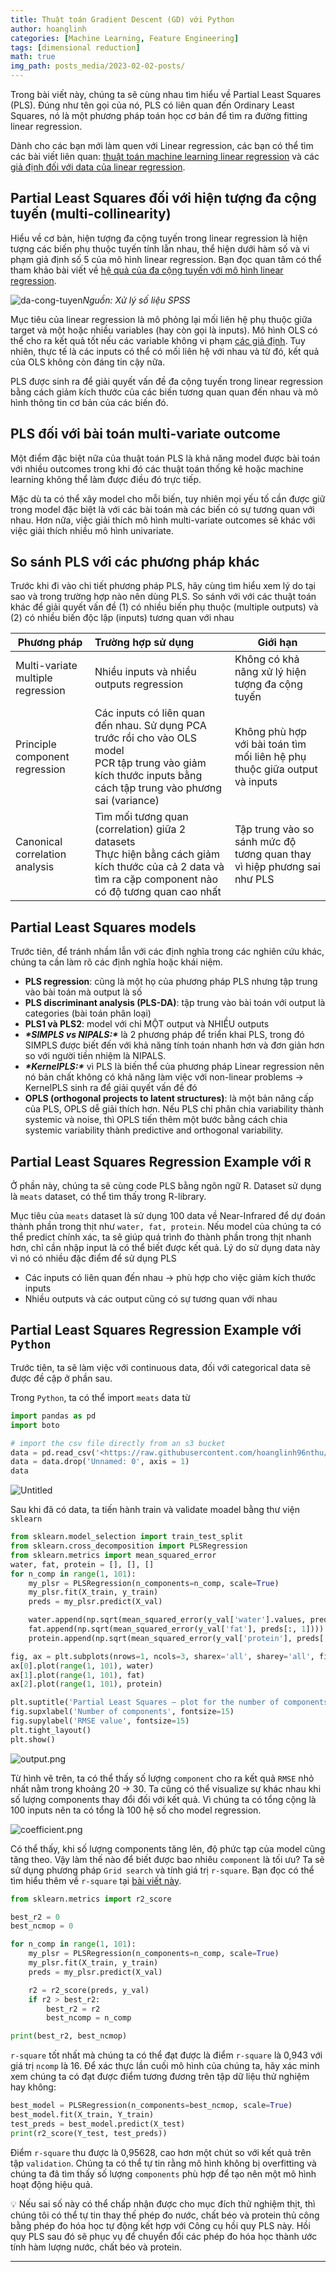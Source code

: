 ```yaml
---
title: Thuật toán Gradient Descent (GD) với Python
author: hoanglinh
categories: [Machine Learning, Feature Engineering]
tags: [dimensional reduction]
math: true
img_path: posts_media/2023-02-02-posts/
---
```


Trong bài viết này, chúng ta sẽ cùng nhau tìm hiểu về Partial Least Squares (PLS). Đúng như tên gọi của nó, PLS có liên quan đến Ordinary Least Squares, nó là một phương pháp toán học cơ bản để tìm ra đường fitting linear regression.

Dành cho các bạn mới làm quen với Linear regression, các bạn có thể tìm các bài viết liên quan: [thuật toán machine learning linear regression](https://machinelearningcoban.com/2016/12/28/linearregression/) và các [giả định đối với data của linear regression](https://www.notion.so/deba871a26d34c67bac023a447fab221).

## Partial Least Squares đối với hiện tượng đa cộng tuyến (multi-collinearity)

Hiểu về cơ bản, hiện tượng đa cộng tuyến trong linear regression là hiện tượng các biến phụ thuộc tuyến tính lẫn nhau, thể hiện dưới hàm số và vi phạm giả định số 5 của mô hình linear regression. Bạn đọc quan tâm có thể tham khảo bài viết về [hệ quả của đa cộng tuyến với mô hình linear regression](https://www.notion.so/6cb85c40ecdf4a3abbd01f634f1c3508).

![da-cong-tuyen](da-cong-tuyen.png)_Nguồn: Xử lý số liệu SPSS_

Mục tiêu của linear regression là mô phỏng lại mối liên hệ phụ thuộc giữa target và một hoặc nhiều variables (hay còn gọi là inputs). Mô hình OLS có thể cho ra kết quả tốt nếu các variable không vi phạm [các giả định](https://www.notion.so/deba871a26d34c67bac023a447fab221). Tuy nhiên, thực tế là các inputs có thể có mối liên hệ với nhau và từ đó, kết quả của OLS không còn đáng tin cậy nữa.

PLS được sinh ra để giải quyết vấn đề đa cộng tuyến trong linear regression bằng cách giảm kích thước của các biến tương quan quan đến nhau và mô hình thông tin cơ bản của các biến đó.

## PLS đối với bài toán multi-variate outcome

Một điểm đặc biệt nữa của thuật toán PLS là khả năng model được bài toán với nhiều outcomes trong khi đó các thuật toán thống kê hoặc machine learning không thể làm được điều đó trực tiếp.

Mặc dù ta có thể xây model cho mỗi biến, tuy nhiên mọi yếu tố cần được giữ trong model đặc biệt là với các bài toán mà các biến có sự tương quan với nhau. Hơn nữa, việc giải thích mô hình multi-variate outcomes sẽ khác với việc giải thích nhiều mô hình univariate.

## So sánh PLS với các phương pháp khác

Trước khi đi vào chi tiết phương pháp PLS, hãy cùng tìm hiểu xem lý do tại sao và trong trường hợp nào nên dùng PLS. So sánh với với các thuật toán khác để giải quyết vấn đề (1) có nhiều biến phụ thuộc (multiple outputs) và (2) có nhiều biến độc lập (inputs) tương quan với nhau

| Phương pháp                       | Trường hợp sử dụng                                           | Giới hạn                                                     |
| --------------------------------- | :----------------------------------------------------------- | ------------------------------------------------------------ |
| Multi-variate multiple regression | Nhiều inputs và nhiều outputs regression                     | Không có khả năng xử lý hiện tượng đa cộng tuyến             |
| Principle component regression    | Các inputs có liên quan đến nhau. Sử dụng PCA trước rồi cho vào OLS model<br />PCR tập trung vào giảm kích thước inputs bằng cách tập trung vào phương sai (variance) | Không phù hợp với bài toán tìm mối liên hệ phụ thuộc giữa output và inputs |
| Canonical correlation analysis    | Tìm mối tương quan (correlation) giữa 2 datasets<br />Thực hiện bằng cách giảm kích thước của cả 2 data và tìm ra cặp component nào có độ tương quan cao nhất | Tập trung vào so sánh mức độ tương quan thay vì hiệp phương sai như PLS |

## Partial Least Squares models

Trước tiên, để tránh nhầm lẫn với các định nghĩa trong các nghiên cứu khác, chúng ta cần làm rõ các định nghĩa hoặc khái niệm.

- **PLS regression**: cũng là một họ của phương pháp PLS nhưng tập trung vào bài toán mà output là số
- **PLS discriminant analysis (PLS-DA)**: tập trung vào bài toán với output là categories (bài toán phân loại)
- **PLS1 và PLS2**: model với chỉ MỘT output và NHIỀU outputs
- ***\*SIMPLS vs NIPALS:\**** là 2 phương pháp để triển khai PLS, trong đó SIMPLS được biết đến với khả năng tính toán nhanh hơn và đơn giản hơn so với người tiền nhiệm là NIPALS.
- ***\*KernelPLS:\**** vì PLS là biến thể của phương pháp Linear regression nên nó bản chất không có khả năng làm việc với non-linear problems → KernelPLS sinh ra để giải quyết vấn đề đó
- **OPLS (orthogonal projects to latent structures)**: là một bản nâng cấp của PLS, OPLS dễ giải thích hơn. Nếu PLS chỉ phân chia variability thành systemic và noise, thì OPLS tiến thêm một bước bằng cách chia systemic variability thành predictive and orthogonal variability.

## Partial Least Squares Regression Example với `R`

Ở phần này, chúng ta sẽ cùng code PLS bằng ngôn ngữ R. Dataset sử dụng là `meats` dataset, có thể tìm thấy trong R-library.

Mục tiêu của `meats` dataset là sử dụng 100 data về Near-Infrared để dự đoán thành phần trong thịt như `water, fat, protein`. Nếu model của chúng ta có thể predict chính xác, ta sẽ giúp quá trình đo thành phần trong thịt nhanh hơn, chỉ cần nhập input là có thể biết được kết quả. Lý do sử dụng data này vì nó có nhiều đặc điểm để sử dụng PLS

- Các inputs có liên quan đến nhau → phù hợp cho việc giảm kích thước inputs
- Nhiều outputs và các output cũng có sự tương quan với nhau

## Partial Least Squares Regression Example với `Python`

Trước tiên, ta sẽ làm việc với continuous data, đối với categorical data sẽ được đề cập ở phần sau.

Trong `Python`, ta có thể import `meats` data từ

```python
import pandas as pd
import boto

# import the csv file directly from an s3 bucket
data = pd.read_csv('<https://raw.githubusercontent.com/hoanglinh96nthu/implement_algorithm/main/Regression_Algorithms/meats.csv>')
data = data.drop('Unnamed: 0', axis = 1)
data
```

![Untitled](https://s3-us-west-2.amazonaws.com/secure.notion-static.com/24e513c3-8e44-4ac8-a9bd-713a0a1d8307/Untitled.png)

Sau khi đã có data, ta tiến hành train và validate moadel bằng thư viện `sklearn`

```python
from sklearn.model_selection import train_test_split
from sklearn.cross_decomposition import PLSRegression
from sklearn.metrics import mean_squared_error
water, fat, protein = [], [], []
for n_comp in range(1, 101):
    my_plsr = PLSRegression(n_components=n_comp, scale=True)
    my_plsr.fit(X_train, y_train)
    preds = my_plsr.predict(X_val)

    water.append(np.sqrt(mean_squared_error(y_val['water'].values, preds[:, 0])))
    fat.append(np.sqrt(mean_squared_error(y_val['fat'], preds[:, 1])))
    protein.append(np.sqrt(mean_squared_error(y_val['protein'], preds[:, 2])))

fig, ax = plt.subplots(nrows=1, ncols=3, sharex='all', sharey='all', figsize=(16, 4))
ax[0].plot(range(1, 101), water)
ax[1].plot(range(1, 101), fat)
ax[2].plot(range(1, 101), protein)

plt.suptitle('Partial Least Squares — plot for the number of components', fontsize=18)
fig.supxlabel('Number of components', fontsize=15)
fig.supylabel('RMSE value', fontsize=15)
plt.tight_layout()
plt.show()
```

![output.png](https://s3-us-west-2.amazonaws.com/secure.notion-static.com/3ca4d4ed-7d5b-4fde-831e-f407340c0860/output.png)

Từ hình vẽ trên, ta có thể thấy số lượng `component` cho ra kết quả `RMSE` nhỏ nhất nằm trong khoảng 20 → 30. Ta cũng có thể visualize sự khác nhau khi số lượng components thay đổi đối với kết quả. Vì chúng ta có tổng cộng là 100 inputs nên ta có tổng là 100 hệ số cho model regression.

![coefficient.png](https://s3-us-west-2.amazonaws.com/secure.notion-static.com/34d9b7ad-01a1-44e6-9c2e-b0ba1d4ac120/coefficient.png)

Có thể thấy, khi số lượng components tăng lên, độ phức tạp của model cũng tăng theo. Vậy làm thế nào để biết được bao nhiêu `component` là tối ưu? Ta sẽ sử dụng phương pháp `Grid search` và tính giá trị `r-square`. Bạn đọc có thể tìm hiểu thêm về `r-square` tại [bài viết này](https://www.notion.so/37daf433b45347338cc5afbe990bbe7a).

```python
from sklearn.metrics import r2_score

best_r2 = 0
best_ncmop = 0

for n_comp in range(1, 101):
    my_plsr = PLSRegression(n_components=n_comp, scale=True)
    my_plsr.fit(X_train, y_train)
    preds = my_plsr.predict(X_val)

    r2 = r2_score(preds, y_val)
    if r2 > best_r2:
        best_r2 = r2
        best_ncomp = n_comp

print(best_r2, best_ncmop)
```

`r-square` tốt nhất mà chúng ta có thể đạt được là điểm `r-square` là 0,943 với giá trị `ncomp` là 16. Để xác thực lần cuối mô hình của chúng ta, hãy xác minh xem chúng ta có đạt được điểm tương đương trên tập dữ liệu thử nghiệm hay không:

```python
best_model = PLSRegression(n_components=best_ncmop, scale=True)
best_model.fit(X_train, Y_train)
test_preds = best_model.predict(X_test)
print(r2_score(Y_test, test_preds))
```

Điểm `r-square` thu được là 0,95628, cao hơn một chút so với kết quả trên tập `validation`. Chúng ta có thể tự tin rằng mô hình không bị overfitting và chúng ta đã tìm thấy số lượng `components` phù hợp để tạo nên một mô hình hoạt động hiệu quả.

<aside> 💡 Nếu sai số này có thể chấp nhận được cho mục đích thử nghiệm thịt, thì chúng tôi có thể tự tin thay thế phép đo nước, chất béo và protein thủ công bằng phép đo hóa học tự động kết hợp với Công cụ hồi quy PLS này. Hồi quy PLS sau đó sẽ phục vụ để chuyển đổi các phép đo hóa học thành ước tính hàm lượng nước, chất béo và protein.

</aside>

------

